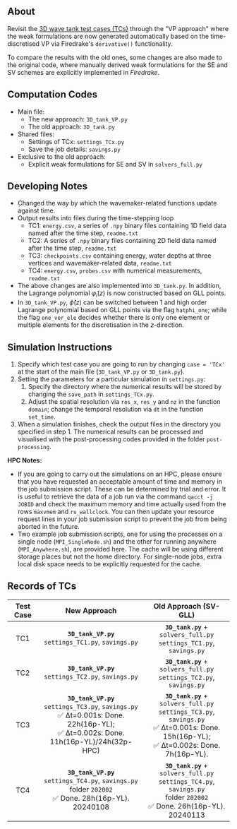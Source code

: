 ## About
Revisit the [3D wave tank test cases (TCs)](https://github.com/EAGRE-water-wave-impact-modelling/3D-wave-tank-JCP2022) through the "VP approach" where the weak formulations are now generated automatically based on the time-discretised VP via Firedrake's `derivative()` functionality. 

To compare the results with the old ones, some changes are also made to the original code, where manually derived weak formulations for the SE and SV schemes are explicitly implemented in *Firedrake*.

## Computation Codes
- Main file:
    - The new approach: `3D_tank_VP.py`
    - The old approach: `3D_tank.py`
- Shared files:
    - Settings of TCx: `settings_TCx.py`
    - Save the job details: `savings.py`
- Exclusive to the old approach:
    - Explicit weak formulations for SE and SV in `solvers_full.py`

## Developing Notes
- Changed the way by which the wavemaker-related functions update against time.
- Output results into files during the time-stepping loop
    - TC1: `energy.csv`, a series of `.npy` binary files containing 1D field data named after the time step, `readme.txt`
    - TC2: A series of `.npy` binary files containing 2D field data named after the time step, `readme.txt`
    - TC3: `checkpoints.csv` containing energy, water depths at three vertices and wavemaker-related data, `readme.txt`
    - TC4: `energy.csv`, `probes.csv` with numerical measurements, `readme.txt`
- The above changes are also implemented into `3D_tank.py`. In addition, the Lagrange polynomial $\tilde{\varphi}_i(z)$ is now constructed based on GLL points.
- In `3D_tank_VP.py`, $\hat{\phi}(z)$ can be switched between 1 and high order Lagrange polynomial based on GLL points via the flag `hatphi_one`; while the flag `one_ver_ele` decides whether there is only one element or multiple elements for the discretisation in the $z$-direction.

## Simulation Instructions
1. Specify which test case you are going to run by changing `case = 'TCx'`  at the start of the main file (`3D_tank_VP.py` or `3D_tank.py`).
1. Setting the parameters for a particular simulation in `settings.py`:
    1. Specify the directory where the numerical results will be stored by changing the `save_path` in `settings_TCx.py`.
    1. Adjust the spatial resolution via `res_x`, `res_y` and `nz` in the function `domain`; change the temporal resolution via `dt` in the function `set_time`.
1. When a simulation finishes, check the output files in the directory you specified in step 1. The numerical results can be processed and visualised with the post-processing codes provided in the folder `post-processing`.

**HPC Notes:**
- If you are going to carry out the simulations on an HPC, please ensure that you have requested an acceptable amount of time and memory in the job submission script. These can be determined by trial and error. It is useful to retrieve the data of a job run via the command `qacct -j JOBID` and check the maximum memory and time actually used from the rows `maxvmem` and `ru_wallclock`. You can then update your resource request lines in your job submission script to prevent the job from being aborted in the future.
- Two example job submission scripts, one for using the processes on a single node (`MPI_SingleNode.sh`) and the other for running anywhere (`MPI_Anywhere.sh`), are provided here. The cache will be using different storage places but not the home directory. For single-node jobs, extra local disk space needs to be explicitly requested for the cache.

## Records of TCs
| Test Case | New Approach | Old Approach (SV-GLL) |
| :---:     |    :----:    |   :----:     |
| TC1       |**`3D_tank_VP.py`** <br/>`settings_TC1.py`, `savings.py` | **`3D_tank.py`** + `solvers_full.py` <br/>`settings_TC1.py`, `savings.py`  |
| TC2       |**`3D_tank_VP.py`** <br/>`settings_TC2.py`, `savings.py` | **`3D_tank.py`** + `solvers_full.py` <br/>`settings_TC2.py`, `savings.py`  |
| TC3       |**`3D_tank_VP.py`** <br/>`settings_TC3.py`, `savings.py`<br/> :white_check_mark: Δt=0.001s: Done. 22h(16p-YL); <br/> :white_check_mark: Δt=0.002s: Done. 11h(16p-YL)/24h(32p-HPC) | **`3D_tank.py`** + `solvers_full.py` <br/>`settings_TC3.py`, `savings.py` <br/> :white_check_mark: Δt=0.001s: Done. 15h(16p-YL); <br/> :white_check_mark: Δt=0.002s: Done. 7h(16p-YL). |
| TC4       |**`3D_tank_VP.py`** <br/>`settings_TC4.py`, `savings.py`<br/> folder `202002` <br/> :white_check_mark: Done. 28h(16p-YL). 20240108 |  **`3D_tank.py`** + `solvers_full.py`<br/>`settings_TC4.py`, `savings.py` <br/> folder `202002` <br/> :white_check_mark: Done. 26h(16p-YL). 20240113  |
